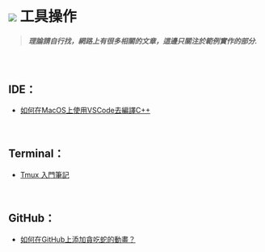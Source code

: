 # ![](https://drive.google.com/uc?id=10INx5_pkhMcYRdx_OO4rXNXxcsvPtBYq) 工具操作

> ##### 理論請自行找，網路上有很多相關的文章，這邊只關注於範例實作的部分.

<br>

## IDE：
* [如何在MacOS上使用VSCode去編譯C++](https://github.com/RC-Dev-Tech/cpp-programming-with-vscode-on-mac) <br>

<br>

## Terminal：
* [Tmux 入門筆記](https://github.com/RC-Dev-Tech/tool-tmux) <br>

<br>

## GitHub：
* [如何在GitHub上添加貪吃蛇的動畫？](https://github.com/RC-Dev-Tech/how-to-add-snake-animation-on-github) <br>

<br>